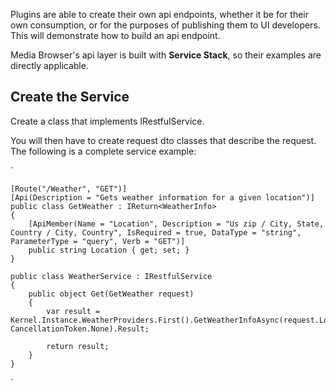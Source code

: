 Plugins are able to create their own api endpoints, whether it be for their own consumption, or for the purposes of publishing them to UI developers. This will demonstrate how to build an api endpoint.

Media Browser's api layer is built with **Service Stack**, so their examples are directly applicable.

## Create the Service
Create a class that implements IRestfulService.

You will then have to create request dto classes that describe the request. The following is a complete service example:

`


    [Route("/Weather", "GET")]
    [Api(Description = "Gets weather information for a given location")]
    public class GetWeather : IReturn<WeatherInfo>
    {
        [ApiMember(Name = "Location", Description = "Us zip / City, State, Country / City, Country", IsRequired = true, DataType = "string", ParameterType = "query", Verb = "GET")]
        public string Location { get; set; }
    }

    public class WeatherService : IRestfulService
    {
        public object Get(GetWeather request)
        {
            var result = Kernel.Instance.WeatherProviders.First().GetWeatherInfoAsync(request.Location, CancellationToken.None).Result;

            return result;
        }
    }

`